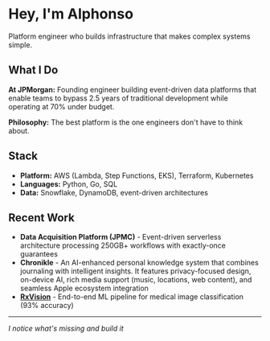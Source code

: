 # Hey, I'm Alphonso

Platform engineer who builds infrastructure that makes complex systems simple.

## What I Do

**At JPMorgan:** Founding engineer building event-driven data platforms that enable teams to bypass 2.5 years of traditional development while operating at 70% under budget.

**Philosophy:** The best platform is the one engineers don't have to think about.

## Stack
- **Platform:** AWS (Lambda, Step Functions, EKS), Terraform, Kubernetes  
- **Languages:** Python, Go, SQL
- **Data:** Snowflake, DynamoDB, event-driven architectures

## Recent Work
- **Data Acquisition Platform (JPMC)** - Event-driven serverless architecture processing 250GB+ workflows with exactly-once guarantees
- **Chronikle** - An AI-enhanced personal knowledge system that combines journaling with intelligent insights. It features privacy-focused design,
   on-device AI, rich media support (music, locations, web content), and seamless Apple ecosystem integration 
- **[RxVision](https://github.com/alphiephalphie/RxVision)** - End-to-end ML pipeline for medical image classification (93% accuracy)

---
*I notice what's missing and build it*
